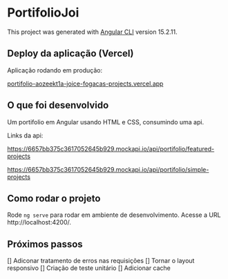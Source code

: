 # PortifolioJoi

This project was generated with [Angular CLI](https://github.com/angular/angular-cli) version 15.2.11.


## Deploy da aplicação (Vercel)

Aplicação rodando em produção:

[portifolio-aozeekt1a-joice-fogacas-projects.vercel.app](portifolio-aozeekt1a-joice-fogacas-projects.vercel.app)


## O que foi desenvolvido

Um portifolio em Angular usando HTML e CSS, consumindo uma api.

Links da api:

https://6657bb375c3617052645b929.mockapi.io/api/portifolio/featured-projects

https://6657bb375c3617052645b929.mockapi.io/api/portifolio/simple-projects


## Como rodar o projeto

Rode `ng serve` para rodar em ambiente de desenvolvimento. Acesse a URL http://localhost:4200/.


## Próximos passos

[] Adiconar tratamento de erros nas requisições
[] Tornar o layout responsivo
[] Criação de teste unitário
[] Adicionar cache
